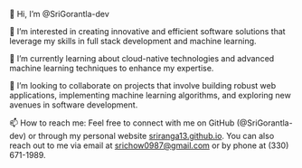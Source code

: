 👋 Hi, I’m @SriGorantla-dev

👀 I’m interested in creating innovative and efficient software solutions that leverage my skills in full stack development and machine learning.

🌱 I’m currently learning about cloud-native technologies and advanced machine learning techniques to enhance my expertise.

💞️ I’m looking to collaborate on projects that involve building robust web applications, implementing machine learning algorithms, and exploring new avenues in software development.

📫 How to reach me: Feel free to connect with me on GitHub (@SriGorantla-dev) or through my personal website [sriranga13.github.io](https://srigorantla-dev.github.io/My_Portfolio/). You can also reach out to me via email at srichow0987@gmail.com or by phone at (330) 671-1989.
<!---
SriGorantla-dev/SriGorantla-dev is a ✨ special ✨ repository because its `README.md` (this file) appears on your GitHub profile.
You can click the Preview link to take a look at your changes.
--->
